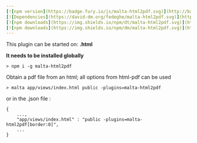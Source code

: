 ```yaml
---
[![npm version](https://badge.fury.io/js/malta-html2pdf.svg)](http://badge.fury.io/js/malta-html2pdf)
[![Dependencies](https://david-dm.org/fedeghe/malta-html2pdf.svg)](https://david-dm.org/fedeghe/malta-html2pdf)
[![npm downloads](https://img.shields.io/npm/dt/malta-html2pdf.svg)](https://npmjs.org/package/malta-html2pdf)
[![npm downloads](https://img.shields.io/npm/dm/malta-html2pdf.svg)](https://npmjs.org/package/malta-html2pdf)  
---  
```


This plugin can be started on: **.html**

**It needs to be installed globally**

`> npm i -g malta-html2pdf`  

Obtain a pdf file from an html; all options from html-pdf can be used

```
> malta app/views/index.html public -plugins=malta-html2pdf
```
or in the .json file :
```
{
    ...,
    "app/views/index.html" : "public -plugins=malta-html2pdf[border:0]",
    ...
}
```
